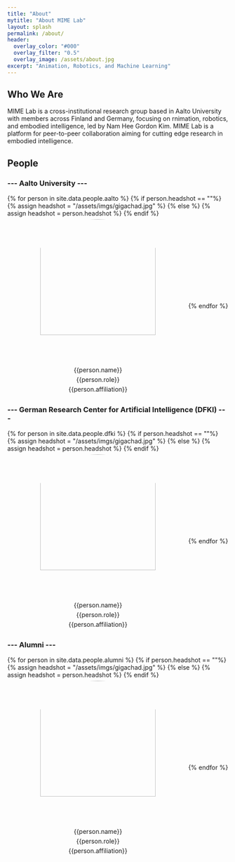 ```yaml
---
title: "About"
mytitle: "About MIME Lab"
layout: splash
permalink: /about/
header:
  overlay_color: "#000"
  overlay_filter: "0.5"
  overlay_image: /assets/about.jpg
excerpt: "Animation, Robotics, and Machine Learning"
---
```


## Who We Are

MIME Lab is a cross-institutional research group based in Aalto University with members across Finland and Germany, focusing on rnimation, robotics, and embodied intelligence, led by [Nam Hee Gordon Kim](https://namheegordonkim.github.io). MIME Lab is a platform for peer-to-peer collaboration aiming for cutting edge research in embodied intelligence.

## People

### --- Aalto University ---

<style>
  a {
  text-decoration: none;
}

a:hover {
  /* color: white; */
  text-decoration: underline;
  cursor: pointer;
}

div.people {
  display: flex;
  flex-wrap: wrap;
  align-items: center;
  justify-content: center;
}

div.person {
  width: 412px;  
}

p.person {
  text-align: center;
  margin: 5px 0;
}

img.person {
  object-fit:cover;
  width:80%;
  aspect-ratio: 1/1;
  border-radius:50%;
}
</style>

<div class="people">
  {% for person in site.data.people.aalto %}
    {% if person.headshot == ""%}
    {% assign headshot = "/assets/imgs/gigachad.jpg" %}
    {% else %}
    {% assign headshot = person.headshot %}
    {% endif %}
    <div class="person">
      <p class="person"><a href="{{person.website}}"><img class="person" src="{{headshot}}"/></a></p>
      <p class="person"><a href="{{person.website}}">{{person.name}}</a></p>
      <p class="person">{{person.role}}</p>
      <p class="person">{{person.affiliation}}</p>
    </div>
  {% endfor %}
</div>

### --- German Research Center for Artificial Intelligence (DFKI) ---

<div class="people">
  {% for person in site.data.people.dfki %}
    {% if person.headshot == ""%}
    {% assign headshot = "/assets/imgs/gigachad.jpg" %}
    {% else %}
    {% assign headshot = person.headshot %}
    {% endif %}
    <div class="person">
      <p class="person"><a href="{{person.website}}"><img class="person" src="{{headshot}}"/></a></p>
      <p class="person"><a href="{{person.website}}">{{person.name}}</a></p>
      <p class="person">{{person.role}}</p>
      <p class="person">{{person.affiliation}}</p>
    </div>
  {% endfor %}
</div>

<!-- ### Max Planck Institute for Informatics -->
<style>
  h2, h3 {
   /* text-align: center; */
}

</style>

### --- Alumni ---

<div class="people">
  {% for person in site.data.people.alumni %}
    {% if person.headshot == ""%}
    {% assign headshot = "/assets/imgs/gigachad.jpg" %}
    {% else %}
    {% assign headshot = person.headshot %}
    {% endif %}
    <div class="person">
      <p class="person"><a href="{{person.website}}"><img class="person" src="{{headshot}}"/></a></p>
      <p class="person"><a href="{{person.website}}">{{person.name}}</a></p>
      <p class="person">{{person.role}}</p>
      <p class="person">{{person.affiliation}}</p>
    </div>
  {% endfor %}
</div>
